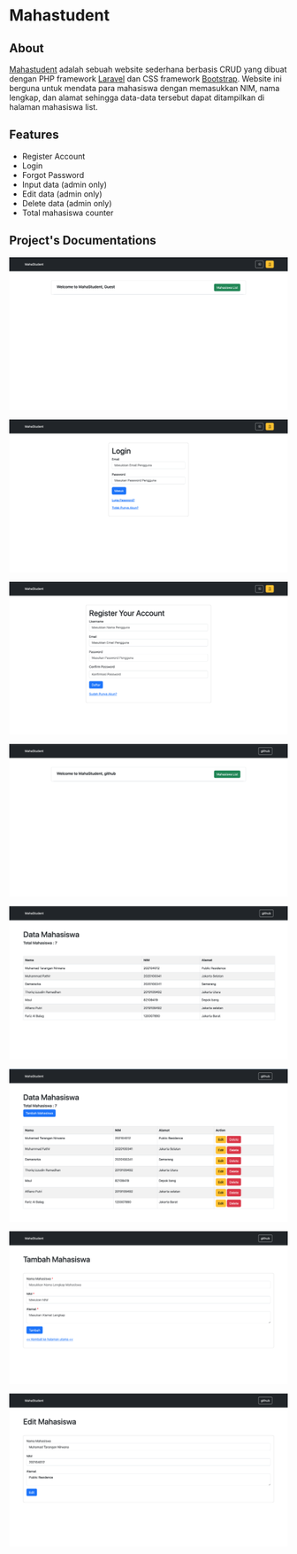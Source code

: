 
# Mahastudent


## About  
  
[Mahastudent](https://mahastudent.zaidanfirrizq.my.id/) adalah sebuah website sederhana berbasis CRUD yang dibuat dengan PHP framework [Laravel](https://laravel.com) dan CSS framework [Bootstrap](https://getbootstrap.com/). Website ini berguna untuk mendata para mahasiswa dengan memasukkan NIM, nama lengkap, dan alamat sehingga data-data tersebut dapat ditampilkan di halaman mahasiswa list.  
## Features

- Register Account
- Login
- Forgot Password
- Input data (admin only)
- Edit data (admin only)
- Delete data (admin only)
- Total mahasiswa counter

## Project's Documentations  

![Home view(Guest)](/shared-host-project/images/Home%20guest.png)  

![Login view](/shared-host-project/images/login%20view.png)  

![Register view](/shared-host-project/images/register%20view.png)  

![Home view(User)](/shared-host-project/images/Home%20user.png)  

![Mahasiswa list(User)](/shared-host-project/images/mahalist%20user.png)  

![Mahasiswa list(Admin)](/shared-host-project/images/mahalist%20admin.png)  

![Add data](/shared-host-project/images/add%20data%20view.png)  

![Edit data](/shared-host-project/images/edit%20data%20view.png)  